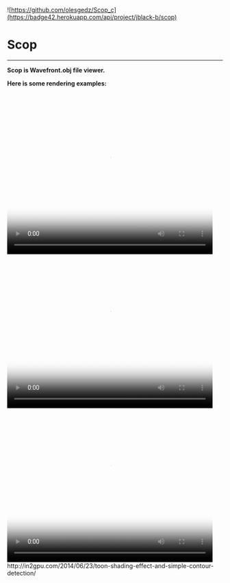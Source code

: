 

![https://github.com/olesgedz/Scop_c](https://badge42.herokuapp.com/api/project/jblack-b/scop)
<h1>Scop</h1>
<hr>
<p><b>Scop is Wavefront.obj file viewer.</b></p>
<p><b>Here is some rendering examples:</b></p>
<br>
<video id="gif-mp4" poster="https://media.giphy.com/media/lMBWPr6YqQcC3HB0yS/200_s.gif" style="margin:0;padding:0" width="480" height="360" autoplay="" loop="">
   <source src="https://media.giphy.com/media/lMBWPr6YqQcC3HB0yS/giphy.mp4" type="video/mp4; codecs=&quot;avc1.42E01E, mp4a.40.2&quot;">
   <img src="https://media.giphy.com/media/lMBWPr6YqQcC3HB0yS/giphy.gif" title="Your browser does not support the mp4 video codec.">
 </video>
<br>
<video id="gif-mp4" poster="https://media.giphy.com/media/lrtkaEjw1oIIQaOMPt/200_s.gif" style="margin:0;padding:0" width="480" height="360" autoplay="" loop="">
   <source src="https://media.giphy.com/media/lrtkaEjw1oIIQaOMPt/giphy.mp4" type="video/mp4; codecs=&quot;avc1.42E01E, mp4a.40.2&quot;">
   <img src="https://media.giphy.com/media/lrtkaEjw1oIIQaOMPt/giphy.gif" title="Your browser does not support the mp4 video codec.">
 </video>  
<br>
<video id="gif-mp4" poster="https://media.giphy.com/media/h45MNGcpSU3SMRQv0F/200_s.gif" style="margin:0;padding:0" width="480" height="360" autoplay="" loop="">
   <source src="https://media.giphy.com/media/h45MNGcpSU3SMRQv0F/giphy.mp4" type="video/mp4; codecs=&quot;avc1.42E01E, mp4a.40.2&quot;">
   <img src="https://media.giphy.com/media/h45MNGcpSU3SMRQv0F/giphy.gif" title="Your browser does not support the mp4 video codec.">
 </video> 
 http://in2gpu.com/2014/06/23/toon-shading-effect-and-simple-contour-detection/
